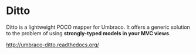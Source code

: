 # Ditto

Ditto is a lightweight POCO mapper for Umbraco. It offers a generic solution to the problem of using **strongly-typed models in your MVC views**.

http://umbraco-ditto.readthedocs.org/
